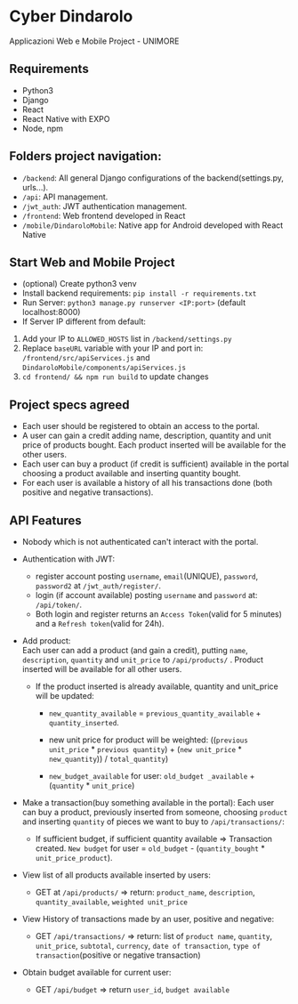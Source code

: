 # Cyber Dindarolo

Applicazioni Web e Mobile Project - UNIMORE

## Requirements

- Python3
- Django
- React
- React Native with EXPO
- Node, npm

## Folders project navigation:

- `/backend`: All general Django configurations of the backend(settings.py, urls...). 
- `/api`: API management.
- `/jwt_auth`: JWT authentication management.
- `/frontend`: Web frontend developed in React
- `/mobile/DindaroloMobile`: Native app for Android developed with React Native

## Start Web and Mobile Project

- (optional) Create python3 venv
- Install backend requirements: `pip install -r requirements.txt`
- Run Server: `python3 manage.py runserver <IP:port>` (default localhost:8000)
- If Server IP different from default: 
1. Add your IP to `ALLOWED_HOSTS` list in `/backend/settings.py`
2. Replace `baseURL` variable with your IP and port in: `/frontend/src/apiServices.js` and `DindaroloMobile/components/apiServices.js`
3. `cd frontend/ && npm run build` to update changes

## Project specs agreed

- Each user should be registered to obtain an access to the portal.
- A user can gain a credit adding name, description, quantity and unit price of products bought. Each product inserted will be available for the other users.
- Each user can buy a product (if credit is sufficient) available in the portal choosing a product available and inserting quantity bought.
- For each user is available a history of all his transactions done (both positive and negative transactions).



## API Features

- Nobody which is not authenticated can't interact with the portal.

- Authentication with JWT:	
    - register account posting `username`, `email`(UNIQUE), `password`, `password2` at `/jwt_auth/register/`.
    - login (if account available) posting `username` and `password` at: `/api/token/`.
	- Both login and register returns an `Access Token`(valid for 5 minutes) and a `Refresh token`(valid for 24h).



- Add product:			
Each user can add a product (and gain a credit), putting `name`, `description`, `quantity` and `unit_price` to `/api/products/` . 
 Product inserted will be available for all other users.
 
    - If the product inserted is already available, quantity and unit_price will be updated:
    
	    - `new_quantity_available` = `previous_quantity_available` + `quantity_inserted`.
	
	    - new unit price for product will be weighted:  ((`previous unit_price` * `previous quantity`) + (`new unit_price` * `new_quantity`)) / `total_quantity`)

	    - `new_budget_available` for user: `old_budget _available` + (`quantity` * `unit_price`)



- Make a transaction(buy something available in the portal):	Each user can buy a product, previously inserted from someone, choosing `product` and inserting `quantity` of pieces we want to buy to `/api/transactions/`:

	- If sufficient budget, if sufficient quantity available => Transaction created. `New budget` for user = `old_budget` - (`quantity_bought` * `unit_price_product`).


- View list of all products available inserted by users:

    - GET at `/api/products/` 	=> return: `product_name`, `description`, `quantity_available`, `weighted unit_price` 

- View History of transactions made by an user, positive and negative:
    - GET `/api/transactions/`   => return: list of `product name`, `quantity`, `unit_price`, `subtotal`, `currency`, `date of transaction`, `type of transaction`(positive or negative transaction)

- Obtain budget available for current user: 
    - GET `/api/budget` => return `user_id`, `budget available`




